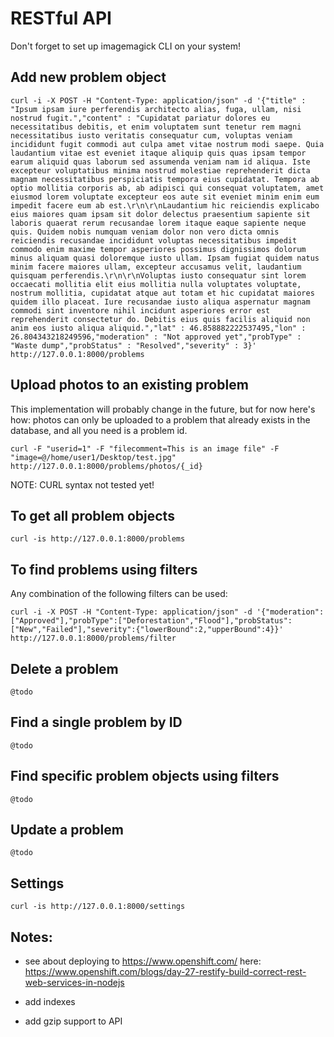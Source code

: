 # RESTful API

Don't forget to set up imagemagick CLI on your system!

## Add new problem object

```
curl -i -X POST -H "Content-Type: application/json" -d '{"title" : "Ipsum ipsam iure perferendis architecto alias, fuga, ullam, nisi nostrud fugit.","content" : "Cupidatat pariatur dolores eu necessitatibus debitis, et enim voluptatem sunt tenetur rem magni necessitatibus iusto veritatis consequatur cum, voluptas veniam incididunt fugit commodi aut culpa amet vitae nostrum modi saepe. Quia laudantium vitae est eveniet itaque aliquip quis quas ipsam tempor earum aliquid quas laborum sed assumenda veniam nam id aliqua. Iste excepteur voluptatibus minima nostrud molestiae reprehenderit dicta magnam necessitatibus perspiciatis tempora eius cupidatat. Tempora ab optio mollitia corporis ab, ab adipisci qui consequat voluptatem, amet eiusmod lorem voluptate excepteur eos aute sit eveniet minim enim eum impedit facere eum ab est.\r\n\r\nLaudantium hic reiciendis explicabo eius maiores quam ipsam sit dolor delectus praesentium sapiente sit laboris quaerat rerum recusandae lorem itaque eaque sapiente neque quis. Quidem nobis numquam veniam dolor non vero dicta omnis reiciendis recusandae incididunt voluptas necessitatibus impedit commodo enim maxime tempor asperiores possimus dignissimos dolorum minus aliquam quasi doloremque iusto ullam. Ipsam fugiat quidem natus minim facere maiores ullam, excepteur accusamus velit, laudantium quisquam perferendis.\r\n\r\nVoluptas iusto consequatur sint lorem occaecati mollitia elit eius mollitia nulla voluptates voluptate, nostrum mollitia, cupidatat atque aut totam et hic cupidatat maiores quidem illo placeat. Iure recusandae iusto aliqua aspernatur magnam commodi sint inventore nihil incidunt asperiores error est reprehenderit consectetur do. Debitis eius quis facilis aliquid non anim eos iusto aliqua aliquid.","lat" : 46.858882222537495,"lon" : 26.804343218249596,"moderation" : "Not approved yet","probType" : "Waste dump","probStatus" : "Resolved","severity" : 3}' http://127.0.0.1:8000/problems 
```

## Upload photos to an existing problem

This implementation will probably change in the future, but for now here's how: 
photos can only be uploaded to a problem that already exists in the database, and all you need is a problem id.

```
curl -F "userid=1" -F "filecomment=This is an image file" -F "image=@/home/user1/Desktop/test.jpg" http://127.0.0.1:8000/problems/photos/{_id}
```

NOTE: CURL syntax not tested yet!

## To get all problem objects

```
curl -is http://127.0.0.1:8000/problems
```

## To find problems using filters

Any combination of the following filters can be used:

```
curl -i -X POST -H "Content-Type: application/json" -d '{"moderation":["Approved"],"probType":["Deforestation","Flood"],"probStatus":["New","Failed"],"severity":{"lowerBound":2,"upperBound":4}}' http://127.0.0.1:8000/problems/filter
```

## Delete a problem

```
@todo
```

## Find a single problem by ID

```
@todo
```

## Find specific problem objects using filters

```
@todo
```

## Update a problem

```
@todo
```

## Settings

```
curl -is http://127.0.0.1:8000/settings
```

## Notes:

 - see about deploying to https://www.openshift.com/ here: https://www.openshift.com/blogs/day-27-restify-build-correct-rest-web-services-in-nodejs

 - add indexes

 - add gzip support to API
